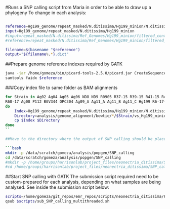 #Runs a SNP calling script from Maria in order to be able to draw up a phylogeny
To change in each analysis:

```bash

reference=Hg199_genome/repeat_masked/N.ditissima/Hg199_minion/N.ditissima_contigs_unmasked.fa
input=Hg199_genome/repeat_masked/N.ditissima/Hg199_minion
#input=repeat_masked/N.ditissima/Ref_Genomes/Hg199_minion/filtered_contigs
#reference=repeat_masked/N.ditissima/Ref_Genomes/Hg199_minion/filtered_contigs/N.ditissima_contigs_unmasked.fa

filename=$(basename "$reference")
output="${filename%.*}.dict"
```

##Prepare genome reference indexes required by GATK

```bash
java -jar /home/gomeza/bin/picard-tools-2.5.0/picard.jar CreateSequenceDictionary R=$reference O=$input/$output
samtools faidx $reference
```

###Copy index file to same folder as BAM alignments

```bash
for Strain in Ag02 Ag04 Ag05 Ag06 ND8 ND9 R0905 R37-15 R39-15 R41-15 R42-15 R45-15
R68-17 Ag08 P112 BGV344 OPC304 Ag09_A Ag11_A Ag11_B Ag11_C Hg199 R6-17-2 R6-17-3
do
    Index=Hg199_genome/repeat_masked/N.ditissima/Hg199_minion/N.ditissima_contigs_unmasked.fa.fai
    Directory=analysis/genome_alignment/bowtie/*/$Strain/vs_Hg199_minion
    cp $Index $Directory
done
``

##Move to the directory where the output of SNP calling should be placed

```bash
mkdir -p /data/scratch/gomeza/analysis/popgen/SNP_calling
cd /data/scratch/gomeza/analysis/popgen/SNP_calling
#mkdir -p /home/groups/harrisonlab/project_files/neonectria_ditissima/SNP_calling
#cd /home/groups/harrisonlab/project_files/neonectria_ditissima/SNP_calling
```

##Start SNP calling with GATK
The submission script required need to be custom-prepared for each analysis, depending on what samples are being analysed.
See inside the submission script below:

```bash
scripts=/home/gomeza/git_repos/emr_repos/scripts/neonectria_ditissima/Popgen_analysis/snp
qsub $scripts/sub_SNP_calling_multithreaded.sh
```
